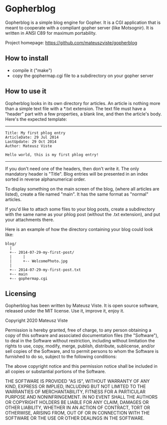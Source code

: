 
# Gopherblog

Gopherblog is a simple blog engine for Gopher. It is a CGI application that
is meant to cooperate with a compliant gopher server (like Motsognir).
It is written in ANSI C89 for maximum portability.

Project homepage: https://github.com/mateuszviste/gopherblog


## How to install

- compile it ("make")
- copy the gophermap.cgi file to a subdirectory on your gopher server


## How to use it

Gopherblog looks in its own directory for articles. An article is nothing more
than a simple text file with a *.txt extension. The text file must have a
"header" part with a few properties, a blank line, and then the article's
body. Here's the expected template:

------------------------------------------------------------------------
    Title: My first phlog entry
    ArticleDate: 29 Jul 2014
    LastUpdate: 29 Oct 2014
    Author: Mateusz Viste

    Hello world, this is my first phlog entry!
------------------------------------------------------------------------

If you don't need one of the headers, then don't write it. The only mandatory
header is "Title". Blog entries will be presented in an index sorted in
reverse alphanumerical order.

To display something on the main screen of the blog, (where all articles are
listed), create a file named "main". It has the same format as "normal"
articles.

If you'd like to attach some files to your blog posts, create a subdirectory
with the same name as your phlog post (without the .txt extension), and put
your attachments there.

Here is an example of how the directory containing your blog could look like:

    blog/
      |
      +-- 2014-07-29-my-first-post/
      |     |
      |     +-- WelcomePhoto.jpg
      |
      +-- 2014-07-29-my-first-post.txt
      +-- main
      +-- gophermap.cgi


## Licensing

Gopherblog has been written by Mateusz Viste. It is open source software,
released under the MIT license. Use it, improve it, enjoy it.

Copyright 2020 Mateusz Viste

Permission is hereby granted, free of charge, to any person obtaining a copy
of this software and associated documentation files (the "Software"), to deal
in the Software without restriction, including without limitation the rights
to use, copy, modify, merge, publish, distribute, sublicense, and/or sell
copies of the Software, and to permit persons to whom the Software is
furnished to do so, subject to the following conditions:

The above copyright notice and this permission notice shall be included in all
copies or substantial portions of the Software.

THE SOFTWARE IS PROVIDED "AS IS", WITHOUT WARRANTY OF ANY KIND, EXPRESS OR
IMPLIED, INCLUDING BUT NOT LIMITED TO THE WARRANTIES OF MERCHANTABILITY,
FITNESS FOR A PARTICULAR PURPOSE AND NONINFRINGEMENT. IN NO EVENT SHALL THE
AUTHORS OR COPYRIGHT HOLDERS BE LIABLE FOR ANY CLAIM, DAMAGES OR OTHER
LIABILITY, WHETHER IN AN ACTION OF CONTRACT, TORT OR OTHERWISE, ARISING FROM,
OUT OF OR IN CONNECTION WITH THE SOFTWARE OR THE USE OR OTHER DEALINGS IN THE
SOFTWARE.
